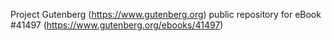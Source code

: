 Project Gutenberg (https://www.gutenberg.org) public repository for eBook #41497 (https://www.gutenberg.org/ebooks/41497)

